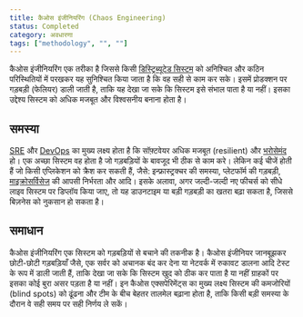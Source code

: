 ```yaml
---
title: कैओस इंजीनियरिंग (Chaos Engineering)
status: Completed
category: अवधारणा
tags: ["methodology", "", ""]
---
```


कैओस इंजीनियरिंग एक तरीका है जिससे किसी [डिस्ट्रिब्यूटेड सिस्टम](/hi/distributed-systems/) को अनिश्चित और कठिन परिस्थितियों में परखकर यह सुनिश्चित किया जाता है कि वह सही से काम कर सके। इसमें प्रोडक्शन पर गड़बड़ी (फेलियर) डाली जाती है, ताकि यह देखा जा सके कि सिस्टम इसे संभाल पाता है या नहीं। इसका उद्देश्य सिस्टम को अधिक मजबूत और विश्वसनीय बनाना होता है।

## समस्या

[SRE](/hi/site-reliability-engineering/) और [DevOps](/hi/devops/) का मुख्य लक्ष्य होता है कि सॉफ़्टवेयर अधिक मजबूत (resilient) और [भरोसेमंद](/hi/reliability/) हो। एक अच्छा सिस्टम वह होता है जो गड़बड़ियों के बावजूद भी ठीक से काम करे। लेकिन कई चीजें होती हैं जो किसी एप्लिकेशन को क्रैश कर सकती हैं, जैसे: इन्फ्रास्ट्रक्चर की समस्या, प्लेटफॉर्म की गड़बड़ी, [माइक्रोसर्विसेज](/hi/microservices-architecture/) की आपसी निर्भरता और आदि। इसके अलावा, अगर जल्दी-जल्दी नए फीचर्स को सीधे लाइव सिस्टम पर डिप्लॉय किया जाए, तो यह डाउनटाइम या बड़ी गड़बड़ी का खतरा बढ़ा सकता है, जिससे बिज़नेस को नुकसान हो सकता है।

## समाधान 

कैओस इंजीनियरिंग एक सिस्टम को गड़बड़ियों से बचाने की तकनीक है। कैओस इंजीनियर जानबूझकर छोटी-छोटी गड़बड़ियाँ जैसे, एक सर्वर को अचानक बंद कर देना या नेटवर्क में रुकावट डालना आदि टेस्ट के रूप में डाली जाती हैं, ताकि देखा जा सके कि सिस्टम खुद को ठीक कर पाता है या नहीं ग्राहकों पर इसका कोई बुरा असर पड़ता है या नहीं। इन कैओस एक्सपेरिमेंट्स का मुख्य लक्ष्य सिस्टम की कमजोरियों (blind spots) को ढूंढना और टीम के बीच बेहतर तालमेल बढ़ाना होता है, ताकि किसी बड़ी समस्या के दौरान वे सही समय पर सही निर्णय ले सकें।
